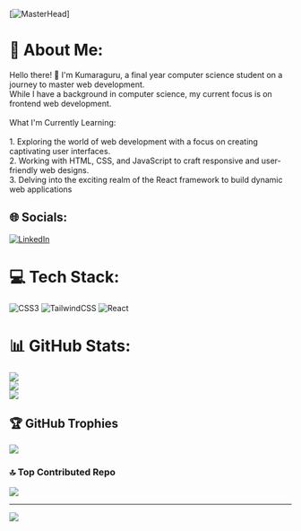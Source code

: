 [![MasterHead](https://encrypted-tbn0.gstatic.com/images?q=tbn:ANd9GcRpNQm-QCpBg3iFqj_95rDUSO6dTFBQpNrWlA&usqp=CAU)]

# 💫 About Me:
Hello there! 🙌 I'm Kumaraguru, a final year computer science student on a journey to master web development. <br>While I have a background in computer science, my current focus is on frontend web development.<br><br>What I'm Currently Learning:<br><br>1.  Exploring the world of web development with a focus on creating captivating user interfaces.<br>2.  Working with HTML, CSS, and JavaScript to craft responsive and user-friendly web designs.<br>3. Delving into the exciting realm of the React framework to build dynamic web applications


## 🌐 Socials:
[![LinkedIn](https://img.shields.io/badge/LinkedIn-%230077B5.svg?logo=linkedin&logoColor=white)](https://linkedin.com/in/skumaraguru) 

# 💻 Tech Stack:
![CSS3](https://img.shields.io/badge/css3-%231572B6.svg?style=for-the-badge&logo=css3&logoColor=white) ![TailwindCSS](https://img.shields.io/badge/tailwindcss-%2338B2AC.svg?style=for-the-badge&logo=tailwind-css&logoColor=white) ![React](https://img.shields.io/badge/react-%2320232a.svg?style=for-the-badge&logo=react&logoColor=%2361DAFB)
# 📊 GitHub Stats:
![](https://github-readme-stats.vercel.app/api?username=kumaraguru1122&theme=dark&hide_border=false&include_all_commits=true&count_private=true)<br/>
![](https://github-readme-streak-stats.herokuapp.com/?user=kumaraguru1122&theme=dark&hide_border=false)<br/>
![](https://github-readme-stats.vercel.app/api/top-langs/?username=kumaraguru1122&theme=dark&hide_border=false&include_all_commits=true&count_private=true&layout=compact)

## 🏆 GitHub Trophies
![](https://github-profile-trophy.vercel.app/?username=kumaraguru1122&theme=radical&no-frame=false&no-bg=true&margin-w=4)

### 🔝 Top Contributed Repo
![](https://github-contributor-stats.vercel.app/api?username=kumaraguru1122&limit=5&theme=juicyfresh&combine_all_yearly_contributions=true)

---
[![](https://visitcount.itsvg.in/api?id=kumaraguru1122&icon=4&color=10)](https://visitcount.itsvg.in)

